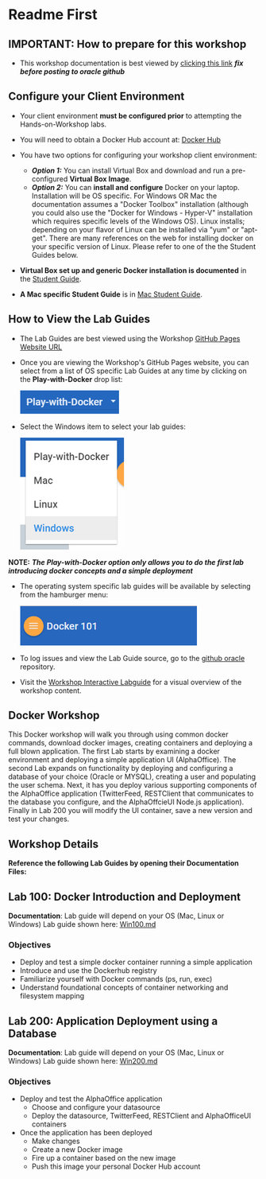 # Readme First

## IMPORTANT: How to prepare for this workshop

- This workshop documentation is best viewed by [clicking this link](https://wvbirder.github.io/docker/workshops/docker/) ***fix before posting to oracle github***

## Configure your Client Environment

- Your client environment **must be configured prior** to attempting the Hands-on-Workshop labs.
- You will need to obtain a Docker Hub account at: [Docker Hub](https://hub.docker.com/)
- You have two options for configuring your workshop client environment: 
     - ***Option 1:*** You can install Virtual Box and download and run a pre-configured **Virtual Box Image**.
     - ***Option 2:*** You can **install and configure** Docker on your laptop. Installation will be OS specific. For Windows OR Mac the documentation assumes a "Docker Toolbox" installation (although you could also use the "Docker for Windows - Hyper-V" installation which requires specific levels of the Windows OS). Linux installs; depending on your flavor of Linux can be installed via "yum" or "apt-get". There are many references on the web for installing docker on your specific version of Linux. Please refer to one of the the Student Guides below.

- **Virtual Box set up and generic Docker installation is documented** in the [Student Guide](StudentGuide.md).

- **A Mac specific Student Guide** is in [Mac Student Guide](MacStudentGuide.md).

## How to View the Lab Guides

- The Lab Guides are best viewed using the Workshop [GitHub Pages Website URL](https://oracle.github.io/learning-library/workshops/docker/) 

- Once you are viewing the Workshop's GitHub Pages website, you can select from a list of OS specific Lab Guides at any time by clicking on the **Play-with-Docker** drop list:

    ![](images/WorkshopMenu3.png)

- Select the Windows item to select your lab guides:

    ![](images/WorkshopMenu2.6.png)

**NOTE:** ***The Play-with-Docker option only allows you to do the first lab introducing docker concepts and a simple deployment***   

- The operating system specific lab guides will be available by selecting from the hamburger menu:

    ![](images/WorkshopMenu.png)  

- To log issues and view the Lab Guide source, go to the [github oracle](https://github.com/oracle/learning-library/issues/new) repository.
- Visit the [Workshop Interactive Labguide](https://launch.oracle.com/?docker-workshop) for a visual overview of the workshop content.

## Docker Workshop

This Docker workshop will walk you through using common docker commands, download docker images, creating containers and deploying a full blown application. The first Lab starts by examining a docker environment and deploying a simple application UI (AlphaOffice). The second Lab expands on functionality by deploying and configuring a database of your choice (Oracle or MYSQL), creating a user and populating the user schema. Next, it has you deploy various supporting components of the AlphaOffice application (TwitterFeed, RESTClient that communicates to the database you configure, and the AlphaOffcieUI Node.js application). Finally in Lab 200 you will modify the UI container, save a new version and test your changes.

## Workshop Details

**Reference the following Lab Guides by opening their Documentation Files:**

## Lab 100: Docker Introduction and Deployment

**Documentation**: Lab guide will depend on your OS (Mac, Linux or Windows)
Lab guide shown here: [Win100.md](Win100.md)

### Objectives

- Deploy and test a simple docker container running a simple application
- Introduce and use the Dockerhub registry
- Familiarize yourself with Docker commands (ps, run, exec)
- Understand foundational concepts of container networking and filesystem mapping

## Lab 200: Application Deployment using a Database

**Documentation**: Lab guide will depend on your OS (Mac, Linux or Windows) Lab guide shown here: [Win200.md](Win200.md)

### Objectives

- Deploy and test the AlphaOffice application
    - Choose and configure your datasource
    - Deploy the datasource, TwitterFeed, RESTClient and AlphaOfficeUI containers
- Once the application has been deployed
    - Make changes
    - Create a new Docker image
    - Fire up a container based on the new image
    - Push this image your personal Docker Hub account
